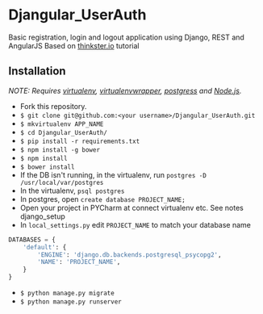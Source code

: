 # Djangular_UserAuth
Basic registration, login and logout application using Django, REST and AngularJS
Based on [thinkster.io](https://thinkster.io/django-angularjs-tutorial/) tutorial


## Installation

*NOTE: Requires [virtualenv](http://virtualenv.readthedocs.org/en/latest/),
[virtualenvwrapper](http://virtualenvwrapper.readthedocs.org/en/latest/), [postgress](http://www.postgresql.org/download/macosx/) and
[Node.js](http://nodejs.org/).*

* Fork this repository.
* `$ git clone git@github.com:<your username>/Djangular_UserAuth.git`
* `$ mkvirtualenv APP_NAME`
* `$ cd Djangular_UserAuth/`
* `$ pip install -r requirements.txt`
* `$ npm install -g bower`
* `$ npm install`
* `$ bower install`
* If the DB isn't running, in the virtualenv, run <code>postgres -D /usr/local/var/postgres</code>
* In the virtualenv,  <code>psql postgres</code>
* In postgres, open <code>create database PROJECT_NAME;</code>
* Open your project in PYCharm at connect virtualenv etc. See notes django_setup
* In <code>local_settings.py</code> edit <code>PROJECT_NAME</code> to match your database name
````Python
DATABASES = {
    'default': {
        'ENGINE': 'django.db.backends.postgresql_psycopg2',
        'NAME': 'PROJECT_NAME',
    }
}
````

* `$ python manage.py migrate`
* `$ python manage.py runserver`
